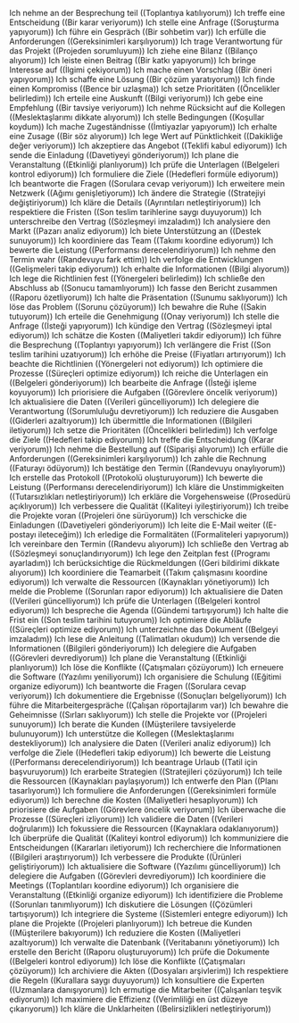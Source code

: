 Ich nehme an der Besprechung teil ((Toplantıya katılıyorum))
Ich treffe eine Entscheidung ((Bir karar veriyorum))
Ich stelle eine Anfrage ((Soruşturma yapıyorum))
Ich führe ein Gespräch ((Bir sohbetim var))
Ich erfülle die Anforderungen ((Gereksinimleri karşılıyorum))
Ich trage Verantwortung für das Projekt ((Projeden sorumluyum))
Ich ziehe eine Bilanz ((Bilanço alıyorum))
Ich leiste einen Beitrag ((Bir katkı yapıyorum))
Ich bringe Interesse auf ((İlgimi çekiyorum))
Ich mache einen Vorschlag ((Bir öneri yapıyorum))
Ich schaffe eine Lösung ((Bir çözüm yaratıyorum))
Ich finde einen Kompromiss ((Bence bir uzlaşma))
Ich setze Prioritäten ((Öncelikler belirledim))
Ich erteile eine Auskunft ((Bilgi veriyorum))
Ich gebe eine Empfehlung ((Bir tavsiye veriyorum))
Ich nehme Rücksicht auf die Kollegen ((Meslektaşlarımı dikkate alıyorum))
Ich stelle Bedingungen ((Koşullar koydum))
Ich mache Zugeständnisse ((İmtiyazlar yapıyorum))
Ich erhalte eine Zusage ((Bir söz alıyorum))
Ich lege Wert auf Pünktlichkeit ((Dakikliğe değer veriyorum))
Ich akzeptiere das Angebot ((Teklifi kabul ediyorum))
Ich sende die Einladung ((Davetiyeyi gönderiyorum))
Ich plane die Veranstaltung ((Etkinliği planlıyorum))
Ich prüfe die Unterlagen ((Belgeleri kontrol ediyorum))
Ich formuliere die Ziele ((Hedefleri formüle ediyorum))
Ich beantworte die Fragen ((Sorulara cevap veriyorum))
Ich erweitere mein Netzwerk ((Ağımı genişletiyorum))
Ich ändere die Strategie ((Stratejiyi değiştiriyorum))
Ich kläre die Details ((Ayrıntıları netleştiriyorum))
Ich respektiere die Fristen ((Son teslim tarihlerine saygı duyuyorum))
Ich unterschreibe den Vertrag ((Sözleşmeyi imzaladım))
Ich analysiere den Markt ((Pazarı analiz ediyorum))
Ich biete Unterstützung an ((Destek sunuyorum))
Ich koordiniere das Team ((Takımı koordine ediyorum))
Ich bewerte die Leistung ((Performansı derecelendiriyorum))
Ich nehme den Termin wahr ((Randevuyu fark ettim))
Ich verfolge die Entwicklungen ((Gelişmeleri takip ediyorum))
Ich erhalte die Informationen ((Bilgi alıyorum))
Ich lege die Richtlinien fest ((Yönergeleri belirledim))
Ich schließe den Abschluss ab ((Sonucu tamamlıyorum))
Ich fasse den Bericht zusammen ((Raporu özetliyorum))
Ich halte die Präsentation ((Sunumu saklıyorum))
Ich löse das Problem ((Sorunu çözüyorum))
Ich bewahre die Ruhe ((Sakin tutuyorum))
Ich erteile die Genehmigung ((Onay veriyorum))
Ich stelle die Anfrage ((İsteği yapıyorum))
Ich kündige den Vertrag ((Sözleşmeyi iptal ediyorum))
Ich schätze die Kosten ((Maliyetleri takdir ediyorum))
Ich führe die Besprechung ((Toplantıyı yapıyorum))
Ich verlängere die Frist ((Son teslim tarihini uzatıyorum))
Ich erhöhe die Preise ((Fiyatları artırıyorum))
Ich beachte die Richtlinien ((Yönergeleri not ediyorum))
Ich optimiere die Prozesse ((Süreçleri optimize ediyorum))
Ich reiche die Unterlagen ein ((Belgeleri gönderiyorum))
Ich bearbeite die Anfrage ((İsteği işleme koyuyorum))
Ich priorisiere die Aufgaben ((Görevlere öncelik veriyorum))
Ich aktualisiere die Daten ((Verileri güncelliyorum))
Ich delegiere die Verantwortung ((Sorumluluğu devretiyorum))
Ich reduziere die Ausgaben ((Giderleri azaltıyorum))
Ich übermittle die Informationen ((Bilgileri iletiyorum))
Ich setze die Prioritäten ((Öncelikleri belirledim))
Ich verfolge die Ziele ((Hedefleri takip ediyorum))
Ich treffe die Entscheidung ((Karar veriyorum))
Ich nehme die Bestellung auf ((Siparişi alıyorum))
Ich erfülle die Anforderungen ((Gereksinimleri karşılıyorum))
Ich zahle die Rechnung ((Faturayı ödüyorum))
Ich bestätige den Termin ((Randevuyu onaylıyorum))
Ich erstelle das Protokoll ((Protokolü oluşturuyorum))
Ich bewerte die Leistung ((Performansı derecelendiriyorum))
Ich kläre die Unstimmigkeiten ((Tutarsızlıkları netleştiriyorum))
Ich erkläre die Vorgehensweise ((Prosedürü açıklıyorum))
Ich verbessere die Qualität ((Kaliteyi iyileştiriyorum))
Ich treibe die Projekte voran ((Projeleri öne sürüyorum))
Ich verschicke die Einladungen ((Davetiyeleri gönderiyorum))
Ich leite die E-Mail weiter ((E-postayı ileteceğim))
Ich erledige die Formalitäten ((Formaliteleri yapıyorum))
Ich vereinbare den Termin ((Randevu alıyorum))
Ich schließe den Vertrag ab ((Sözleşmeyi sonuçlandırıyorum))
Ich lege den Zeitplan fest ((Programı ayarladım))
Ich berücksichtige die Rückmeldungen ((Geri bildirimi dikkate alıyorum))
Ich koordiniere die Teamarbeit ((Takım çalışmasını koordine ediyorum))
Ich verwalte die Ressourcen ((Kaynakları yönetiyorum))
Ich melde die Probleme ((Sorunları rapor ediyorum))
Ich aktualisiere die Daten ((Verileri güncelliyorum))
Ich prüfe die Unterlagen ((Belgeleri kontrol ediyorum))
Ich bespreche die Agenda ((Gündemi tartışıyorum))
Ich halte die Frist ein ((Son teslim tarihini tutuyorum))
Ich optimiere die Abläufe ((Süreçleri optimize ediyorum))
Ich unterzeichne das Dokument ((Belgeyi imzaladım))
Ich lese die Anleitung ((Talimatları okudum))
Ich versende die Informationen ((Bilgileri gönderiyorum))
Ich delegiere die Aufgaben ((Görevleri devrediyorum))
Ich plane die Veranstaltung ((Etkinliği planlıyorum))
Ich löse die Konflikte ((Çatışmaları çözüyorum))
Ich erneuere die Software ((Yazılımı yeniliyorum))
Ich organisiere die Schulung ((Eğitimi organize ediyorum))
Ich beantworte die Fragen ((Sorulara cevap veriyorum))
Ich dokumentiere die Ergebnisse ((Sonuçları belgeliyorum))
Ich führe die Mitarbeitergespräche ((Çalışan röportajlarım var))
Ich bewahre die Geheimnisse ((Sırları saklıyorum))
Ich stelle die Projekte vor ((Projeleri sunuyorum))
Ich berate die Kunden ((Müşterilere tavsiyelerde bulunuyorum))
Ich unterstütze die Kollegen ((Meslektaşlarımı destekliyorum))
Ich analysiere die Daten ((Verileri analiz ediyorum))
Ich verfolge die Ziele ((Hedefleri takip ediyorum))
Ich bewerte die Leistung ((Performansı derecelendiriyorum))
Ich beantrage Urlaub ((Tatil için başvuruyorum))
Ich erarbeite Strategien ((Stratejileri çözüyorum))
Ich teile die Ressourcen ((Kaynakları paylaşıyorum))
Ich entwerfe den Plan ((Planı tasarlıyorum))
Ich formuliere die Anforderungen ((Gereksinimleri formüle ediyorum))
Ich berechne die Kosten ((Maliyetleri hesaplıyorum))
Ich priorisiere die Aufgaben ((Görevlere öncelik veriyorum))
Ich überwache die Prozesse ((Süreçleri izliyorum))
Ich validiere die Daten ((Verileri doğrularım))
Ich fokussiere die Ressourcen ((Kaynaklara odaklanıyorum))
Ich überprüfe die Qualität ((Kaliteyi kontrol ediyorum))
Ich kommuniziere die Entscheidungen ((Kararları iletiyorum))
Ich recherchiere die Informationen ((Bilgileri araştırıyorum))
Ich verbessere die Produkte ((Ürünleri geliştiriyorum))
Ich aktualisiere die Software ((Yazılımı güncelliyorum))
Ich delegiere die Aufgaben ((Görevleri devrediyorum))
Ich koordiniere die Meetings ((Toplantıları koordine ediyorum))
Ich organisiere die Veranstaltung ((Etkinliği organize ediyorum))
Ich identifiziere die Probleme ((Sorunları tanımlıyorum))
Ich diskutiere die Lösungen ((Çözümleri tartışıyorum))
Ich integriere die Systeme ((Sistemleri entegre ediyorum))
Ich plane die Projekte ((Projeleri planlıyorum))
Ich betreue die Kunden ((Müşterilere bakıyorum))
Ich reduziere die Kosten ((Maliyetleri azaltıyorum))
Ich verwalte die Datenbank ((Veritabanını yönetiyorum))
Ich erstelle den Bericht ((Raporu oluşturuyorum))
Ich prüfe die Dokumente ((Belgeleri kontrol ediyorum))
Ich löse die Konflikte ((Çatışmaları çözüyorum))
Ich archiviere die Akten ((Dosyaları arşivlerim))
Ich respektiere die Regeln ((Kurallara saygı duyuyorum))
Ich konsultiere die Experten ((Uzmanlara danışıyorum))
Ich ermutige die Mitarbeiter ((Çalışanları teşvik ediyorum))
Ich maximiere die Effizienz ((Verimliliği en üst düzeye çıkarıyorum))
Ich kläre die Unklarheiten ((Belirsizlikleri netleştiriyorum))
